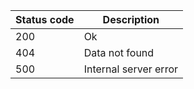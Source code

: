 | Status code | Description           |
|-------------|-----------------------|
| 200         | Ok                    |
| 404         | Data not found        |
| 500         | Internal server error |

